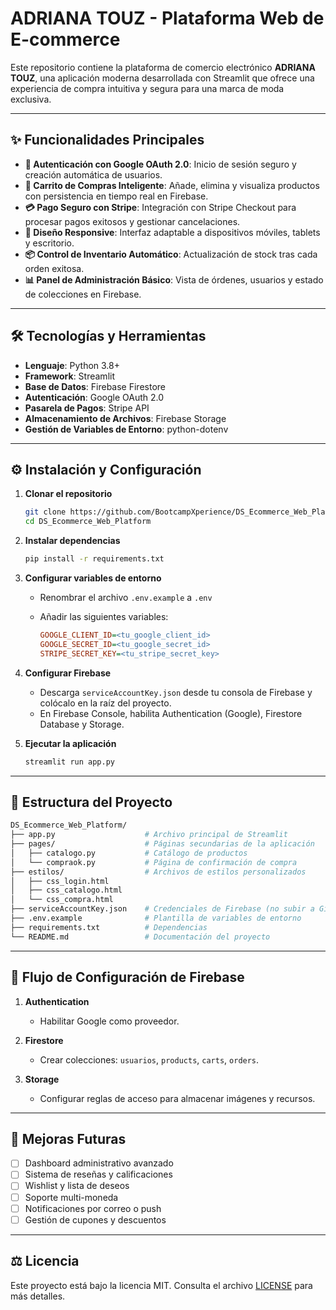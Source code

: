 # ADRIANA TOUZ - Plataforma Web de E-commerce

Este repositorio contiene la plataforma de comercio electrónico **ADRIANA TOUZ**, una aplicación moderna desarrollada con Streamlit que ofrece una experiencia de compra intuitiva y segura para una marca de moda exclusiva.

---

## ✨ Funcionalidades Principales

* **🔐 Autenticación con Google OAuth 2.0**: Inicio de sesión seguro y creación automática de usuarios.
* **🛒 Carrito de Compras Inteligente**: Añade, elimina y visualiza productos con persistencia en tiempo real en Firebase.
* **💳 Pago Seguro con Stripe**: Integración con Stripe Checkout para procesar pagos exitosos y gestionar cancelaciones.
* **📱 Diseño Responsive**: Interfaz adaptable a dispositivos móviles, tablets y escritorio.
* **📦 Control de Inventario Automático**: Actualización de stock tras cada orden exitosa.
* **📊 Panel de Administración Básico**: Vista de órdenes, usuarios y estado de colecciones en Firebase.

---

## 🛠 Tecnologías y Herramientas

* **Lenguaje**: Python 3.8+
* **Framework**: Streamlit
* **Base de Datos**: Firebase Firestore
* **Autenticación**: Google OAuth 2.0
* **Pasarela de Pagos**: Stripe API
* **Almacenamiento de Archivos**: Firebase Storage
* **Gestión de Variables de Entorno**: python-dotenv

---

## ⚙️ Instalación y Configuración

1. **Clonar el repositorio**

   ```bash
   git clone https://github.com/BootcampXperience/DS_Ecommerce_Web_Platform.git
   cd DS_Ecommerce_Web_Platform
   ```

2. **Instalar dependencias**

   ```bash
   pip install -r requirements.txt
   ```

3. **Configurar variables de entorno**

   * Renombrar el archivo `.env.example` a `.env`
   * Añadir las siguientes variables:

     ```ini
     GOOGLE_CLIENT_ID=<tu_google_client_id>
     GOOGLE_SECRET_ID=<tu_google_secret_id>
     STRIPE_SECRET_KEY=<tu_stripe_secret_key>
     ```

4. **Configurar Firebase**

   * Descarga `serviceAccountKey.json` desde tu consola de Firebase y colócalo en la raíz del proyecto.
   * En Firebase Console, habilita Authentication (Google), Firestore Database y Storage.

5. **Ejecutar la aplicación**

   ```bash
   streamlit run app.py
   ```

---

## 📁 Estructura del Proyecto

```bash
DS_Ecommerce_Web_Platform/
├── app.py                    # Archivo principal de Streamlit
├── pages/                    # Páginas secundarias de la aplicación
│   ├── catalogo.py           # Catálogo de productos
│   └── compraok.py           # Página de confirmación de compra
├── estilos/                  # Archivos de estilos personalizados
│   ├── css_login.html
│   ├── css_catalogo.html
│   └── css_compra.html
├── serviceAccountKey.json    # Credenciales de Firebase (no subir a Git)
├── .env.example              # Plantilla de variables de entorno
├── requirements.txt          # Dependencias
└── README.md                 # Documentación del proyecto
```

---

## 🔧 Flujo de Configuración de Firebase

1. **Authentication**

   * Habilitar Google como proveedor.
2. **Firestore**

   * Crear colecciones: `usuarios`, `products`, `carts`, `orders`.
3. **Storage**

   * Configurar reglas de acceso para almacenar imágenes y recursos.

---

## 🎯 Mejoras Futuras

* [ ] Dashboard administrativo avanzado
* [ ] Sistema de reseñas y calificaciones
* [ ] Wishlist y lista de deseos
* [ ] Soporte multi-moneda
* [ ] Notificaciones por correo o push
* [ ] Gestión de cupones y descuentos

---

## ⚖️ Licencia

Este proyecto está bajo la licencia MIT. Consulta el archivo [LICENSE](LICENSE) para más detalles.
